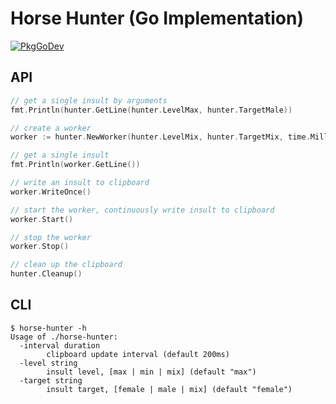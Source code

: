 # Horse Hunter (Go Implementation)

[![PkgGoDev](https://pkg.go.dev/badge/github.com/forewing/go-horse-hunter)](https://pkg.go.dev/github.com/forewing/go-horse-hunter)

## API

```go
// get a single insult by arguments
fmt.Println(hunter.GetLine(hunter.LevelMax, hunter.TargetMale))

// create a worker
worker := hunter.NewWorker(hunter.LevelMix, hunter.TargetMix, time.Millisecond*200)

// get a single insult
fmt.Println(worker.GetLine())

// write an insult to clipboard
worker.WriteOnce()

// start the worker, continuously write insult to clipboard
worker.Start()

// stop the worker
worker.Stop()

// clean up the clipboard
hunter.Cleanup()
```

## CLI

```
$ horse-hunter -h
Usage of ./horse-hunter:
  -interval duration
        clipboard update interval (default 200ms)
  -level string
        insult level, [max | min | mix] (default "max")
  -target string
        insult target, [female | male | mix] (default "female")
```
